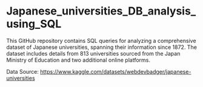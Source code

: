 # Japanese_universities_DB_analysis_using_SQL

This GitHub repository contains SQL queries for analyzing a comprehensive dataset of Japanese universities, spanning their information since 1872. The dataset includes details from 813 universities sourced from the Japan Ministry of Education and two additional online platforms.

Data Source: https://www.kaggle.com/datasets/webdevbadger/japanese-universities
